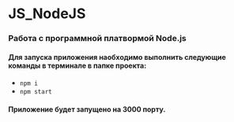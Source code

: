 # JS_NodeJS

### Работа с программной платвормой Node.js

#### Для запуска приложения наобходимо выполнить следующие команды в терминале в папке проекта:
- `npm i`
- `npm start`
####  Приложение будет запущено на 3000 порту.
